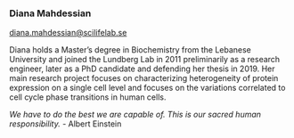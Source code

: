 ### Diana Mahdessian
diana.mahdessian@scilifelab.se

Diana holds a Master’s degree in Biochemistry from the Lebanese University and joined the Lundberg Lab in 2011 preliminarily as a research engineer, later as a PhD candidate and defending her thesis in 2019. Her main research project focuses on characterizing heterogeneity of protein expression on a single cell level and focuses on the variations correlated to cell cycle phase transitions in human cells.

*We have to do the best we are capable of. This is our sacred human responsibility.* - Albert Einstein
